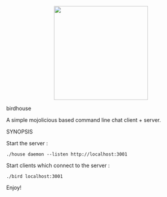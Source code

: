 <p align="center">
<img src="https://pbs.twimg.com/profile_images/459754304573026304/wWnuAqvw.jpeg" width=250 height=250 />
</p>

birdhouse

A simple mojolicious based command line chat client + server.

SYNOPSIS

Start the server :

    ./house daemon --listen http://localhost:3001

Start clients which connect to the server :

    ./bird localhost:3001

Enjoy!


